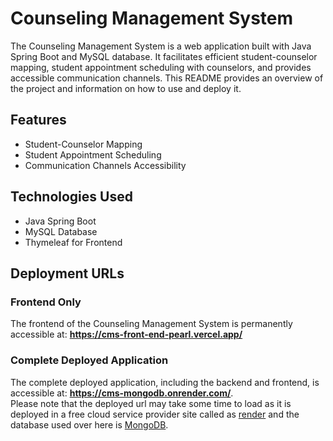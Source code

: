 # Counseling Management System

The Counseling Management System is a web application built with Java Spring Boot and MySQL database. It facilitates efficient student-counselor mapping, student appointment scheduling with counselors, and provides accessible communication channels. This README provides an overview of the project and information on how to use and deploy it.

## Features

- Student-Counselor Mapping
- Student Appointment Scheduling
- Communication Channels Accessibility

## Technologies Used

- Java Spring Boot
- MySQL Database
- Thymeleaf for Frontend

## Deployment URLs

### Frontend Only

The frontend of the Counseling Management System is permanently accessible at: <b><a href = "https://cms-front-end-pearl.vercel.app/" target="_blank">https://cms-front-end-pearl.vercel.app/</a></b>

### Complete Deployed Application

The complete deployed application, including the backend and frontend, is accessible at: <b><a href="https://cms-mongodb.onrender.com/" target="_blank">https://cms-mongodb.onrender.com/</a></b>.<br>
Please note that the deployed url may take some time to load as it is deployed in a free cloud service provider site called as <a href = "https://render.com/" target = "_blank">render</a> and the database used over here is <a href = "https://www.mongodb.com/" target = "_blank">MongoDB</a>.



